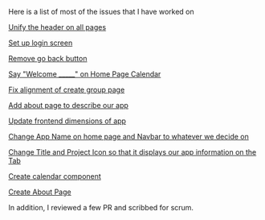 Here is a list of most of the issues that I have worked on

[Unify the header on all pages](https://github.com/ucsb-cs148-w23/project-t10-weeklyschedulecompiler/issues/226)

[Set up login screen](https://github.com/ucsb-cs148-w23/project-t10-weeklyschedulecompiler/issues/24)

[Remove go back button](https://github.com/ucsb-cs148-w23/project-t10-weeklyschedulecompiler/issues/215)

[Say "Welcome _____" on Home Page Calendar](https://github.com/ucsb-cs148-w23/project-t10-weeklyschedulecompiler/issues/200)

[Fix alignment of create group page](https://github.com/ucsb-cs148-w23/project-t10-weeklyschedulecompiler/issues/167)

[Add about page to describe our app](https://github.com/ucsb-cs148-w23/project-t10-weeklyschedulecompiler/issues/144)

[Update frontend dimensions of app](https://github.com/ucsb-cs148-w23/project-t10-weeklyschedulecompiler/issues/123)

[Change App Name on home page and Navbar to whatever we decide on](https://github.com/ucsb-cs148-w23/project-t10-weeklyschedulecompiler/issues/83)

[Change Title and Project Icon so that it displays our app information on the Tab](https://github.com/ucsb-cs148-w23/project-t10-weeklyschedulecompiler/issues/81)

[Create calendar component](https://github.com/ucsb-cs148-w23/project-t10-weeklyschedulecompiler/issues/52)

[Create About Page](https://github.com/ucsb-cs148-w23/project-t10-weeklyschedulecompiler/pull/152)

In addition, I reviewed a few PR and scribbed for scrum.
